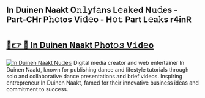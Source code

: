 ## In Duinen Naakt O𝚗𝚕yf𝚊ns L𝚎a𝚔ed N𝚞𝚍es - Part-CHr P𝚑𝚘tos Vi𝚍𝚎o - H𝚘𝚝 Part L𝚎a𝚔s r4inR

# <h2><a href="http://kfeskx7.oniu.top/?m=In+Duinen+Naakt">🔗👉 🔴 In Duinen Naakt P𝚑ot𝚘𝚜 V𝚒d𝚎o</a></h2>

[![In Duinen Naakt Nu𝚍e𝚜](https://i.imgur.com/0qMVB7G.gif)](http://kfeskx7.oniu.top/?m=In+Duinen+Naakt)
Digital media creator and web entertainer In Duinen Naakt, known for publishing dance and lifestyle tutorials through solo and collaborative dance presentations and brief videos. Inspiring entrepreneur In Duinen Naakt, famed for their innovative business ideas and commitment to success.  
